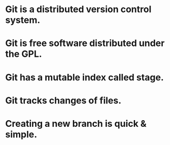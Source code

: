 # Git is a distributed version control system.
# Git is free software distributed under the GPL.
# Git has a mutable index called stage.
# Git tracks changes of files.
# Creating a new branch is quick & simple.
